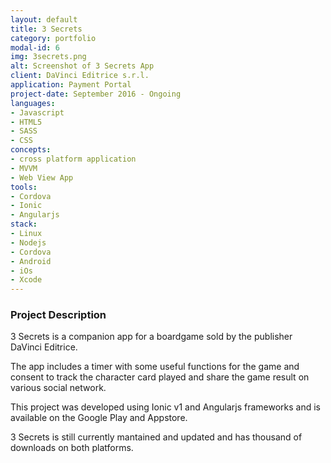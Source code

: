 ```yaml
---
layout: default
title: 3 Secrets
category: portfolio
modal-id: 6
img: 3secrets.png
alt: Screenshot of 3 Secrets App
client: DaVinci Editrice s.r.l.
application: Payment Portal
project-date: September 2016 - Ongoing
languages:
- Javascript
- HTML5
- SASS
- CSS
concepts:
- cross platform application 
- MVVM
- Web View App
tools:
- Cordova
- Ionic
- Angularjs
stack:
- Linux
- Nodejs
- Cordova
- Android
- iOs
- Xcode
---
```



### Project Description
3 Secrets is a companion app for a boardgame sold by the publisher DaVinci Editrice.

The app includes a timer with some useful functions for the game and consent to track the character card played and share the game result on various social network.

This project was developed using Ionic v1 and Angularjs frameworks and is available on the Google Play and Appstore.

3 Secrets is still currently mantained and updated and has thousand of downloads on both platforms.